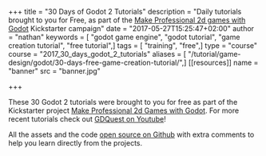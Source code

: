 +++
title = "30 Days of Godot 2 Tutorials"
description = "Daily tutorials brought to you for Free, as part of the [Make Professional 2d games with Godot](//gumroad.com/l/godot-tutorial-make-professional-2d-games) Kickstarter campaign"
date = "2017-05-27T15:25:47+02:00"
author = "nathan"
keywords = [ "godot game engine", "godot tutorial", "game creation tutorial", "free tutorial",]
tags = [ "training", "free",]
type = "course"
course = "2017_30_days_godot_2_tutorials"
aliases = [ "/tutorial/game-design/godot/30-days-free-game-creation-tutorial/",]
[[resources]]
name = "banner"
src = "banner.jpg"


+++

These 30 Godot 2 tutorials were brought to you for free as part of the Kickstarter project [Make Professional 2d Games with Godot](//gumroad.com/gdquest). For more recent tutorials check out [GDQuest on Youtube](//youtube.com/c/gdquest)!

All the assets and the code [open source on Github](//github.com/GDQuest/Godot-30-days-tutorial-challenge-2017) with extra comments to help you learn directly from the projects.
